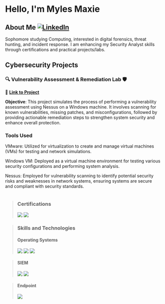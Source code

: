 # Hello, I'm Myles Maxie

## About Me    [![LinkedIn](https://img.shields.io/badge/LinkedIn-Connect-blue?style=flat-square&logo=linkedin)](https://www.linkedin.com/in/milesmaxie/)

 Sophomore studying Computing, interested in digital forensics, threat hunting, and incident response. I am enhancing my Security Analyst skills through certifications and practical projects/labs.

## Cybersecurity Projects
### 🔍 Vulnerability Assessment & Remediation Lab 🛡️
🔗 **[Link to Project](https://github.com/yourusername/nessus-scanning)**

**Objective**: This project simulates the process of performing a vulnerability assessment using Nessus on a Windows machine. It involves scanning for known vulnerabilities, missing patches, and misconfigurations, followed by providing actionable remediation steps to strengthen system security and enhance overall protection.

### Tools Used
VMware: Utilized for virtualization to create and manage virtual machines (VMs) for testing and network simulations.

Windows VM: Deployed as a virtual machine environment for testing various security configurations and performing system analysis.

Nessus: Employed for vulnerability scanning to identify potential security risks and weaknesses in network systems, ensuring systems are secure and compliant with security standards.


#

> ### Certifications
> <img src="https://img.shields.io/badge/-Network%2B-FF0000?&style=-the-badge&logo=CompTIA&logoColor=white" />
> <img src="https://img.shields.io/badge/-Security%2B-FF0000?&style=-the-badge&logo=CompTIA&logoColor=white" />

> ### Skills and Technologies
> #### Operating Systems
> <img src="https://img.shields.io/badge/-Windows-0078D4?&style=-the-badge&logo=windows&logoColor=white" />
> <img src="https://img.shields.io/badge/-macOS-000000?&style=-the-badge&logo=apple&logoColor=white" />
> <img src="https://img.shields.io/badge/-Ubuntu-E95420?&style=-the-badge&logo=ubuntu&logoColor=white" />

> #### SIEM
> <img src="https://img.shields.io/badge/-Microsoft_Sentinel-0078D4?&style=-the-badge&logo=Microsoft&logoColor=white" />
> <img src="https://img.shields.io/badge/-Splunk-000000?&style=-the-badge&logo=Splunk&logoColor=white" />

> #### Endpoint
> <img src="https://img.shields.io/badge/-Microsoft_Defender_for_Endpoint-00A4EF?&style=-the-badge&logo=Microsoft&logoColor=white" />






